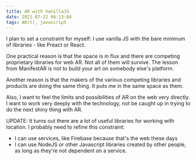 ```yaml
---
title: AR with VanillaJS
date: 2021-07-22 06:13:04
tags: AR(t), javascript
---
```


I plan to set a constraint for myself: I use vanilla JS with the bare minimum of libraries - like Preact or React.

One practical reason is that the space is in flux and there are competing proprietary libraries for web AR. Not all of them will survive. The lesson from ManifestAR is not to build your art on somebody else's platform.

Another reason is that the makers of the various competing libraries and products are doing the same thing. It puts me in the same space as them.

Also, I want to feel the limits and possibilities of AR on the web very directly. I want to work very deeply with the technology, not be caught up in trying to do the next shiny thing with AR.

UPDATE: It turns out there are a lot of useful libraries for working with location. I probably need to refine this constraint:

-   I can use services, like Firebase because that's the web these days
-   I can use NodeJS or other Javascript libraries created by other people, as long as they're not dependent on a service.
